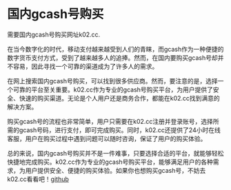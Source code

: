 # 国内gcash号购买

需要国内gcash号购买网址k02.cc. 

在当今数字化的时代，移动支付越来越受到人们的青睐，而gcash作为一种便捷的数字货币支付方式，受到了越来越多人的追捧。然而，在国内要购买gcash号却并不容易，因此寻找一个可靠的渠道成为了许多人的需求。

在网上搜索国内gcash号购买，可以找到很多供应商。然而，要注意的是，选择一个可靠的平台至关重要。k02.cc作为专业的gcash号购买平台，为用户提供了安全、快速的购买渠道。无论是个人用户还是商务合作，都能在k02.cc找到满意的解决方案。

购买gcash号的流程也非常简单，用户只需要在k02.cc注册并登录账号，选择所需的gcash号码，进行支付，即可完成购买。同时，k02.cc还提供了24小时在线客服，用户在购买过程中遇到问题可以随时咨询，保证了用户的购买体验。

总的来说，国内gcash号购买并不是一件难事，只要选择合适的平台，就能够轻松快捷地完成购买。k02.cc作为专业的gcash号购买平台，能够满足用户的各种需求，为用户提供安全、便捷的购买体验。如果你也想购买gcash号，不妨去k02.cc看看吧！[github](https://github.com)